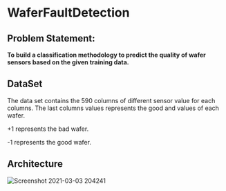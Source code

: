 # WaferFaultDetection

## Problem Statement:

**To build a classification methodology to predict the quality of wafer sensors based on the given training data.**

## DataSet

 The data set contains the 590 columns of different sensor value for each columns. The last columns values represents the good and values of each wafer.

 +1 represents the bad wafer. 
 
 -1 represents the good wafer.
 
 ## Architecture
 
 ![Screenshot 2021-03-03 204241](https://user-images.githubusercontent.com/54364376/109826645-01467a00-7c61-11eb-955b-b5f3e91935ee.png)

